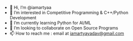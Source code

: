 - 👋 Hi, I’m @iamartyaa
- 👀 I’m interested in Competitive Programming & C++/Python Development
- 🌱 I’m currently learning Python for AI/ML
- 💞️ I’m looking to collaborate on Open Source Programs
- 📫 How to reach me : email at iamartyayadav@gmail.com

<!---
iamartyaa/iamartyaa is a ✨ special ✨ repository because its `README.md` (this file) appears on your GitHub profile.
You can click the Preview link to take a look at your changes.
--->
